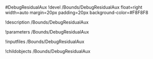 <!-- MOOSE Object Documentation Stub: Remove this when content is added. -->
#DebugResidualAux
!devel /Bounds/DebugResidualAux float=right width=auto margin=20px padding=20px background-color=#F8F8F8

!description /Bounds/DebugResidualAux

!parameters /Bounds/DebugResidualAux

!inputfiles /Bounds/DebugResidualAux

!childobjects /Bounds/DebugResidualAux
